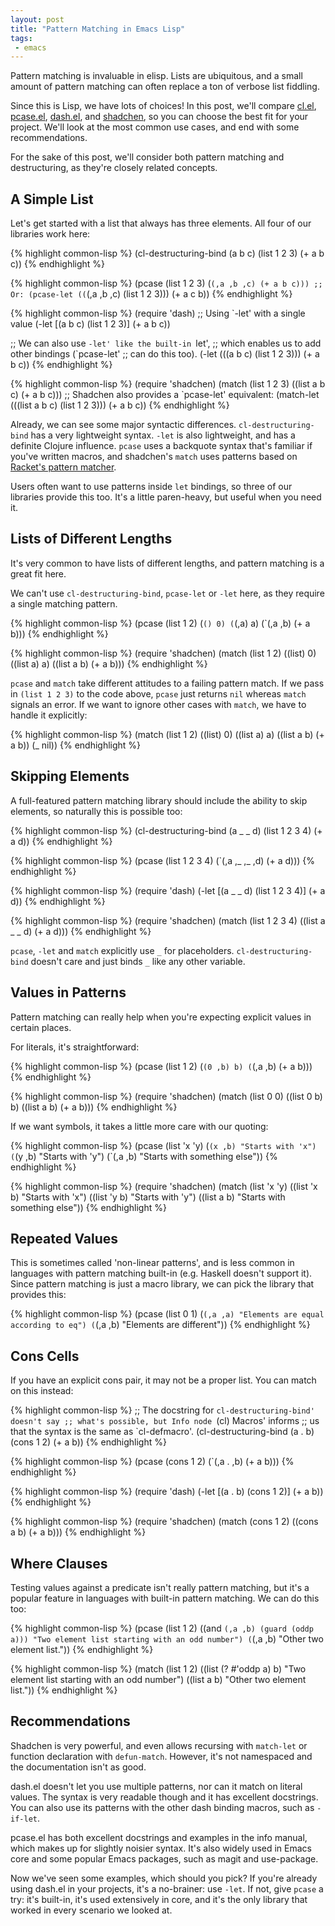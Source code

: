 ```yaml
--- 
layout: post
title: "Pattern Matching in Emacs Lisp"
tags:
 - emacs
---
```


Pattern matching is invaluable in elisp. Lists are ubiquitous, and a
small amount of pattern matching can often replace a ton of verbose
list fiddling.

Since this is Lisp, we have lots of choices! In this post, we'll
compare
[cl.el](https://www.gnu.org/software/emacs/manual/cl.html),
[pcase.el](https://www.gnu.org/software/emacs/manual/html_node/elisp/Pattern-matching-case-statement.html),
[dash.el](https://github.com/magnars/dash.el),
and [shadchen](https://github.com/VincentToups/shadchen-el), so you
can choose the best fit for your project. We'll look at the most
common use cases, and end with some recommendations.

For the sake of this post, we'll consider both pattern matching and
destructuring, as they're closely related concepts.

## A Simple List

Let's get started with a list that always has three elements. All four
of our libraries work here:

{% highlight common-lisp %}
(cl-destructuring-bind (a b c) (list 1 2 3)
  (+ a b c))
{% endhighlight %}

{% highlight common-lisp %}
(pcase (list 1 2 3)
  (`(,a ,b ,c) (+ a b c)))
;; Or:
(pcase-let ((`(,a ,b ,c) (list 1 2 3)))
  (+ a c b))
{% endhighlight %}

{% highlight common-lisp %}
(require 'dash)
;; Using `-let' with a single value
(-let [(a b c) (list 1 2 3)]
  (+ a b c))

;; We can also use `-let' like the built-in `let',
;; which enables us to add other bindings (`pcase-let'
;; can do this too).
(-let (((a b c) (list 1 2 3)))
  (+ a b c))
{% endhighlight %}

{% highlight common-lisp %}
(require 'shadchen)
(match (list 1 2 3)
  ((list a b c) (+ a b c)))
;; Shadchen also provides a `pcase-let' equivalent:
(match-let (((list a b c) (list 1 2 3)))
  (+ a b c))
{% endhighlight %}

Already, we can see some major syntactic
differences. `cl-destructuring-bind` has a very lightweight syntax.
`-let` is also lightweight, and has a definite Clojure
influence. `pcase` uses a backquote syntax that's familiar if you've
written macros, and shadchen's `match` uses patterns based
on
[Racket's pattern matcher](http://docs.racket-lang.org/reference/match.html).

Users often want to use patterns inside `let` bindings, so three of
our libraries provide this too. It's a little paren-heavy, but useful
when you need it.

## Lists of Different Lengths

It's very common to have lists of different lengths, and pattern
matching is a great fit here.

We can't use `cl-destructuring-bind`, `pcase-let` or `-let` here, as
they require a single matching pattern.

{% highlight common-lisp %}
(pcase (list 1 2)
  (`() 0)
  (`(,a) a)
  (`(,a ,b) (+ a b)))
{% endhighlight %}

{% highlight common-lisp %}
(require 'shadchen)
(match (list 1 2)
  ((list) 0)
  ((list a) a)
  ((list a b) (+ a b)))
{% endhighlight %}

`pcase` and `match` take different attitudes to a failing pattern
match. If we pass in `(list 1 2 3)` to the code above, `pcase` just
returns `nil` whereas `match` signals an error. If we want to ignore
other cases with `match`, we have to handle it explicitly:

{% highlight common-lisp %}
(match (list 1 2)
  ((list) 0)
  ((list a) a)
  ((list a b) (+ a b))
  (_ nil))
{% endhighlight %}

## Skipping Elements

A full-featured pattern matching library should include the ability to
skip elements, so naturally this is possible too:

{% highlight common-lisp %}
(cl-destructuring-bind (a _ _ d) (list 1 2 3 4)
  (+ a d))
{% endhighlight %}

{% highlight common-lisp %}
(pcase (list 1 2 3 4)
  (`(,a ,_ ,_ ,d) (+ a d)))
{% endhighlight %}

{% highlight common-lisp %}
(require 'dash)
(-let [(a _ _ d) (list 1 2 3 4)]
  (+ a d))
{% endhighlight %}

{% highlight common-lisp %}
(require 'shadchen)
(match (list 1 2 3 4)
  ((list a _ _ d) (+ a d)))
{% endhighlight %}

`pcase`, `-let` and `match` explicitly use `_` for
placeholders. `cl-destructuring-bind` doesn't care and just binds `_`
like any other variable.

## Values in Patterns

Pattern matching can really help when you're expecting explicit values
in certain places.

For literals, it's straightforward:

{% highlight common-lisp %}
(pcase (list 1 2)
  (`(0 ,b) b)
  (`(,a ,b) (+ a b)))
{% endhighlight %}

{% highlight common-lisp %}
(require 'shadchen)
(match (list 0 0)
  ((list 0 b) b)
  ((list a b) (+ a b)))
{% endhighlight %}

If we want symbols, it takes a little more care with our quoting:

{% highlight common-lisp %}
(pcase (list 'x 'y)
  (`(x ,b) "Starts with 'x")
  (`(y ,b) "Starts with 'y")
  (`(,a ,b) "Starts with something else"))
{% endhighlight %}

{% highlight common-lisp %}
(require 'shadchen)
(match (list 'x 'y)
  ((list 'x b) "Starts with 'x")
  ((list 'y b) "Starts with 'y")
  ((list a b) "Starts with something else"))
{% endhighlight %}

## Repeated Values

This is sometimes called 'non-linear patterns', and is less common in
languages with pattern matching built-in (e.g. Haskell doesn't support
it). Since pattern matching is just a macro library, we can pick the
library that provides this:

{% highlight common-lisp %}
(pcase (list 0 1)
  (`(,a ,a) "Elements are equal according to eq")
  (`(,a ,b) "Elements are different"))
{% endhighlight %}

## Cons Cells

If you have an explicit cons pair, it may not be a proper list. You
can match on this instead:

{% highlight common-lisp %}
;; The docstring for `cl-destructuring-bind' doesn't say
;; what's possible, but Info node `(cl) Macros' informs
;; us that the syntax is the same as `cl-defmacro'.
(cl-destructuring-bind (a . b) (cons 1 2)
  (+ a b))
{% endhighlight %}

{% highlight common-lisp %}
(pcase (cons 1 2)
  (`(,a . ,b) (+ a b)))
{% endhighlight %}

{% highlight common-lisp %}
(require 'dash)
(-let [(a . b) (cons 1 2)]
  (+ a b))
{% endhighlight %}

{% highlight common-lisp %}
(require 'shadchen)
(match (cons 1 2)
  ((cons a b) (+ a b)))
{% endhighlight %}

## Where Clauses

Testing values against a predicate isn't really pattern matching, but
it's a popular feature in languages with built-in pattern matching. We
can do this too:

{% highlight common-lisp %}
(pcase (list 1 2)
  ((and `(,a ,b) (guard (oddp a)))
   "Two element list starting with an odd number")
  (`(,a ,b)
   "Other two element list."))
{% endhighlight %}

{% highlight common-lisp %}
(match (list 1 2)
  ((list (? #'oddp a) b)
   "Two element list starting with an odd number")
  ((list a b)
   "Other two element list."))
{% endhighlight %}

## Recommendations

Shadchen is very powerful, and even allows recursing with `match-let`
or function declaration with `defun-match`. However, it's not
namespaced and the documentation isn't as good.

dash.el doesn't let you use multiple patterns, nor can it match on
literal values. The syntax is very readable though and it has
excellent docstrings. You can also use its patterns with the other
dash binding macros, such as `-if-let`.

pcase.el has both excellent docstrings and examples in the info
manual, which makes up for slightly noisier syntax. It's also widely
used in Emacs core and some popular Emacs packages, such as magit and
use-package.

Now we've seen some examples, which should you pick? If you're already
using dash.el in your projects, it's a no-brainer: use `-let`. If not,
give `pcase` a try: it's built-in, it's used extensively in core, and
it's the only library that worked in every scenario we looked at.

